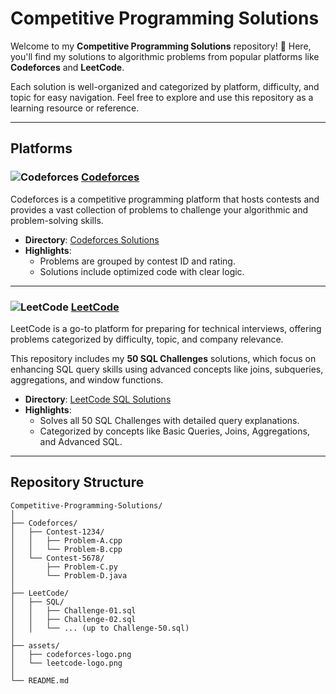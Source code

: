 # Competitive Programming Solutions

Welcome to my **Competitive Programming Solutions** repository! 🚀 Here, you'll find my solutions to algorithmic problems from popular platforms like **Codeforces** and **LeetCode**.  

Each solution is well-organized and categorized by platform, difficulty, and topic for easy navigation. Feel free to explore and use this repository as a learning resource or reference.

---

## Platforms

### ![Codeforces](https://upload.wikimedia.org/wikipedia/commons/thumb/8/8d/Codeforces_logo.svg/512px-Codeforces_logo.svg.png) [Codeforces](https://codeforces.com/)
Codeforces is a competitive programming platform that hosts contests and provides a vast collection of problems to challenge your algorithmic and problem-solving skills.

- **Directory**: [Codeforces Solutions](./Codeforces)
- **Highlights**:
  - Problems are grouped by contest ID and rating.
  - Solutions include optimized code with clear logic.

---

### ![LeetCode](https://upload.wikimedia.org/wikipedia/commons/1/19/LeetCode_logo_black.png) [LeetCode](https://leetcode.com/)
LeetCode is a go-to platform for preparing for technical interviews, offering problems categorized by difficulty, topic, and company relevance.  

This repository includes my **50 SQL Challenges** solutions, which focus on enhancing SQL query skills using advanced concepts like joins, subqueries, aggregations, and window functions.

- **Directory**: [LeetCode SQL Solutions](./LeetCode/SQL)
- **Highlights**:
  - Solves all 50 SQL Challenges with detailed query explanations.
  - Categorized by concepts like Basic Queries, Joins, Aggregations, and Advanced SQL.

---

## Repository Structure

```plaintext
Competitive-Programming-Solutions/
│
├── Codeforces/
│   ├── Contest-1234/
│   │   ├── Problem-A.cpp
│   │   └── Problem-B.cpp
│   └── Contest-5678/
│       ├── Problem-C.py
│       └── Problem-D.java
│
├── LeetCode/
│   ├── SQL/
│   │   ├── Challenge-01.sql
│   │   ├── Challenge-02.sql
│   │   └── ... (up to Challenge-50.sql)
│
├── assets/
│   ├── codeforces-logo.png
│   └── leetcode-logo.png
│
└── README.md
